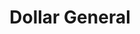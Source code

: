 ---
title: "Dollar General"
url: /ceres/dollar-general-east-whitmore-avenue/
shop: variety store
---